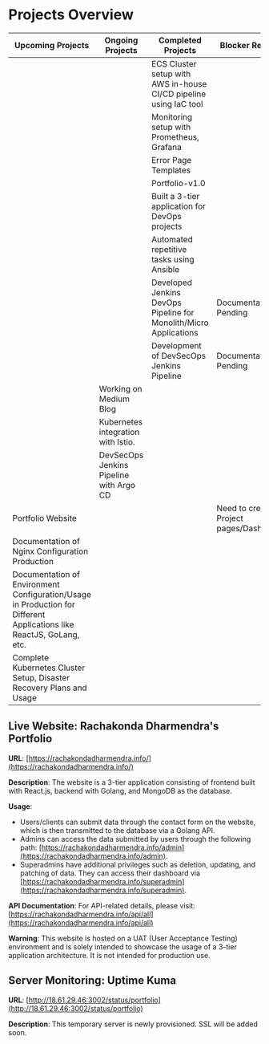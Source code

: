 
#  Projects Overview

| Upcoming Projects                                                                                                    | Ongoing Projects                        | Completed Projects                                                | Blocker Reason                         | Project Status | GitHub URL                                                             |
| -------------------------------------------------------------------------------------------------------------------- | --------------------------------------- | ----------------------------------------------------------------- | -------------------------------------- | -------------- | ---------------------------------------------------------------------- |
|                                                                                                                      |                                         | ECS Cluster setup with AWS in-house CI/CD pipeline using IaC tool |                                        | Completed      | [GitHub](https://github.com/rachakondadharmendra/Terraform-ECS-Setup)  |
|                                                                                                                      |                                         | Monitoring setup with Prometheus, Grafana                         |                                        | Completed      | [GitHub](https://github.com/rachakondadharmendra/Monitoring-Setup)     |
|                                                                                                                      |                                         | Error Page Templates                                              |                                        | Completed      | [GitHub](https://github.com/rachakondadharmendra/Error-Code-Templates) |
|                                                                                                                      |                                         | Portfolio-v1.0                                                    |                                        | Completed      | [GitHub](https://github.com/rachakondadharmendra/Portfolio-v1.0)       |
|                                                                                                                      |                                         | Built a 3-tier application for DevOps projects                    |                                        | Completed      | [GitHub](https://github.com/rachakondadharmendra/3-Tier-Application)   |
|                                                                                                                      |                                         | Automated repetitive tasks using Ansible                          |                                        | Completed      |                                                                        |
|                                                                                                                      |                                         | Developed Jenkins DevOps Pipeline for Monolith/Micro Applications | Documentation Pending                  | On Hold        |                                                                        |
|                                                                                                                      |                                         | Development of DevSecOps Jenkins Pipeline                         | Documentation Pending                  | On Hold        |                                                                        |
|                                                                                                                      | Working on Medium Blog                  |                                                                   |                                        | In Progress    |                                                                        |
|                                                                                                                      | Kubernetes integration with Istio.      |                                                                   |                                        | In Progress    |                                                                        |
|                                                                                                                      | DevSecOps Jenkins Pipeline with Argo CD |                                                                   |                                        | On Hold        |                                                                        |
| Portfolio Website                                                                                                    |                                         |                                                                   | Need to create Project pages/Dashboard | On Hold        | [WEBSITE](https://rachakondadharmendra.info/#projects)                 |
| Documentation of Nginx Configuration Production                                                                      |                                         |                                                                   |                                        | Planned        |                                                                        |
| Documentation of Environment Configuration/Usage in Production for Different Applications like ReactJS, GoLang, etc. |                                         |                                                                   |                                        | Planned        |                                                                        |
| Complete Kubernetes Cluster Setup, Disaster Recovery Plans and Usage                                                 |                                         |                                                                   |                                        | Planned        |                                                                        |



## Live Website: Rachakonda Dharmendra's Portfolio

**URL**: [https://rachakondadharmendra.info/](https://rachakondadharmendra.info/)

**Description**: The website is a 3-tier application consisting of frontend built with React.js, backend with Golang, and MongoDB as the database. 

**Usage**:
- Users/clients can submit data through the contact form on the website, which is then transmitted to the database via a Golang API.
- Admins can access the data submitted by users through the following path: [https://rachakondadharmendra.info/admin](https://rachakondadharmendra.info/admin).
- Superadmins have additional privileges such as deletion, updating, and patching of data. They can access their dashboard via [https://rachakondadharmendra.info/superadmin](https://rachakondadharmendra.info/superadmin).

**API Documentation**:
For API-related details, please visit: [https://rachakondadharmendra.info/api/all](https://rachakondadharmendra.info/api/all)

**Warning**: This website is hosted on a UAT (User Acceptance Testing) environment and is solely intended to showcase the usage of a 3-tier application architecture. It is not intended for production use.

## Server Monitoring: Uptime Kuma

**URL**: [http://18.61.29.46:3002/status/portfolio](http://18.61.29.46:3002/status/portfolio)

**Description**: This temporary server is newly provisioned. SSL will be added soon.
